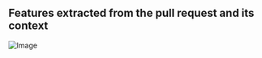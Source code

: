 ## Features extracted from the pull request and its context

![Image](https://github.com/PRPF/results/blob/master/Features.png)


